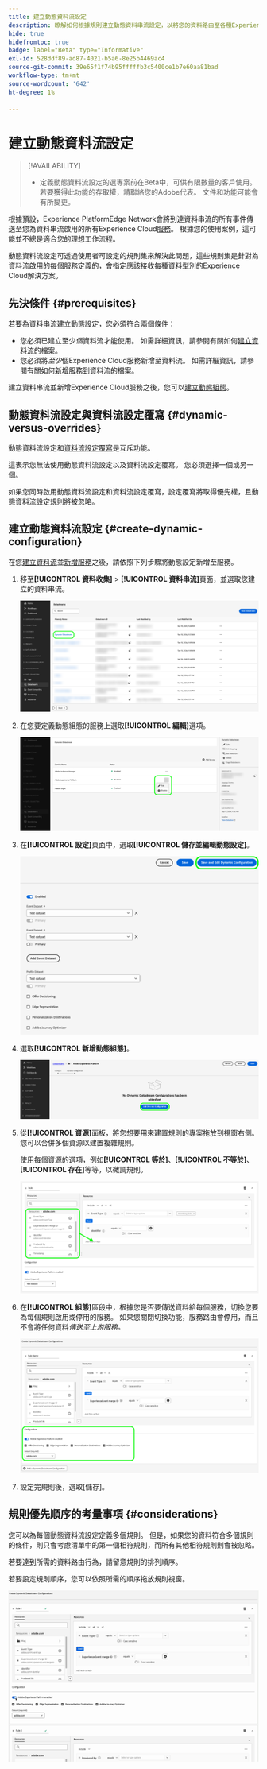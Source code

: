 ```yaml
---
title: 建立動態資料流設定
description: 瞭解如何根據規則建立動態資料串流設定，以將您的資料路由至各種Experience Cloud服務。
hide: true
hidefromtoc: true
badge: label="Beta" type="Informative"
exl-id: 528ddf89-ad87-4021-b5a6-8e25b4469ac4
source-git-commit: 39e65f1f74b95fffffb3c5400ce1b7e60aa81bad
workflow-type: tm+mt
source-wordcount: '642'
ht-degree: 1%

---
```


# 建立動態資料流設定

>[!AVAILABILITY]
>
>* 定義動態資料流設定的選專案前在Beta中，可供有限數量的客戶使用。 若要獲得此功能的存取權，請聯絡您的Adobe代表。 文件和功能可能會有所變更。

根據預設，Experience PlatformEdge Network會將到達資料串流的所有事件傳送至您為資料串流啟用的所有Experience Cloud[服務](configure.md#add-services)。 根據您的使用案例，這可能並不總是適合您的理想工作流程。

動態資料流設定可透過使用者可設定的規則集來解決此問題，這些規則集是針對為資料流啟用的每個服務定義的，會指定應該接收每種資料型別的Experience Cloud解決方案。

## 先決條件 {#prerequisites}

若要為資料串流建立動態設定，您必須符合兩個條件：

* 您必須已建立至少&#x200B;*個*&#x200B;資料流才能使用。 如需詳細資訊，請參閱有關如何[建立資料流](configure.md)的檔案。
* 您必須將&#x200B;*至少*&#x200B;個Experience Cloud服務新增至資料流。 如需詳細資訊，請參閱有關如何[新增服務](configure.md#add-services)到資料流的檔案。

建立資料串流並新增Experience Cloud服務之後，您可以[建立動態組態](#create-dynamic-configuration)。

## 動態資料流設定與資料流設定覆寫 {#dynamic-versus-overrides}

動態資料流設定和[資料流設定覆寫](overrides.md)是互斥功能。

這表示您無法使用動態資料流設定以及資料流設定覆寫。 您必須選擇一個或另一個。

如果您同時啟用動態資料流設定和資料流設定覆寫，設定覆寫將取得優先權，且動態資料流設定規則將被忽略。

## 建立動態資料流設定 {#create-dynamic-configuration}

在您[建立資料流](configure.md)並[新增服務](configure.md#add-services)之後，請依照下列步驟將動態設定新增至服務。

1. 移至&#x200B;**[!UICONTROL 資料收集]** > **[!UICONTROL 資料串流]**&#x200B;頁面，並選取您建立的資料串流。

   ![顯示資料串流清單的資料串流使用者介面影像。](assets/configure-dynamic-datastream/select-datastream.png)

1. 在您要定義動態組態的服務上選取&#x200B;**[!UICONTROL 編輯]**&#x200B;選項。

   ![資料串流使用者介面的影像，顯示新增至資料串流的服務。](assets/configure-dynamic-datastream/select-service.png)

1. 在&#x200B;**[!UICONTROL 設定]**&#x200B;頁面中，選取&#x200B;**[!UICONTROL 儲存並編輯動態設定]**。

   ![顯示資料流設定頁面之資料流使用者介面的影像。](assets/configure-dynamic-datastream/save-and-edit.png)

1. 選取&#x200B;**[!UICONTROL 新增動態組態]**。

   ![資料串流使用者介面的影像，顯示未新增規則的動態設定。](assets/configure-dynamic-datastream/add-dynamic-config.png)

1. 從&#x200B;**[!UICONTROL 資源]**&#x200B;面板，將您想要用來建置規則的專案拖放到視窗右側。 您可以合併多個資源以建置複雜規則。

   使用每個資源的選項，例如&#x200B;**[!UICONTROL 等於]**、**[!UICONTROL 不等於]**、**[!UICONTROL 存在]**&#x200B;等等，以微調規則。

   ![顯示動態設定規則之資料串流使用者介面的影像。](assets/configure-dynamic-datastream/drag-resources.png)

1. 在&#x200B;**[!UICONTROL 組態]**&#x200B;區段中，根據您是否要傳送資料給每個服務，切換您要為每個規則啟用或停用的服務。 如果您關閉切換功能，服務路由會停用，而且不會將任何資料&#x200B;*傳送至上游服務。*

   ![顯示動態設定規則之資料串流使用者介面的影像。](assets/configure-dynamic-datastream/enable-service.png)

1. 設定完規則後，選取[儲存]。**&#x200B;**

## 規則優先順序的考量事項 {#considerations}

您可以為每個動態資料流設定定義多個規則。 但是，如果您的資料符合多個規則的條件，則只會考慮清單中的第一個相符規則，而所有其他相符規則則會被忽略。

若要達到所需的資料路由行為，請留意規則的排列順序。

若要設定規則順序，您可以依照所需的順序拖放規則視窗。

![顯示如何透過拖放變更規則順序的GIF。](assets/configure-dynamic-datastream/move-rules.gif)
